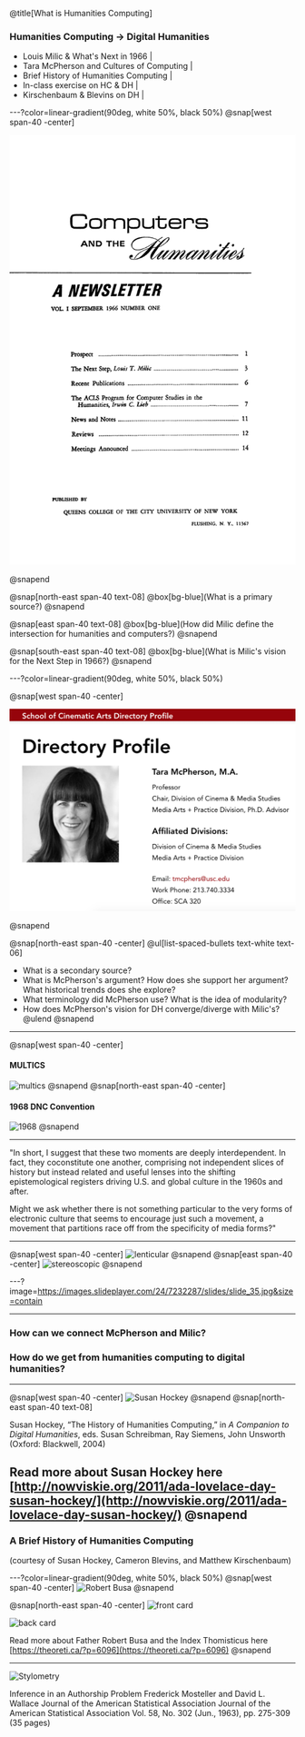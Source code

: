 @title[What is Humanities Computing]
### Humanities Computing -> Digital Humanities

- Louis Milic & What's Next in 1966 |
- Tara McPherson and Cultures of Computing |
- Brief History of Humanities Computing |
- In-class exercise on HC & DH |
- Kirschenbaum & Blevins on DH |

---?color=linear-gradient(90deg, white 50%, black 50%)
@snap[west span-40 -center]

![comps_hums](/week2/computers_hums_firstissue.gif)

@snapend

@snap[north-east span-40 text-08]
@box[bg-blue](What is a primary source?)
@snapend

@snap[east span-40 text-08]
@box[bg-blue](How did Milic define the intersection for humanities and computers?)
@snapend

@snap[south-east span-40 text-08]
@box[bg-blue](What is Milic's vision for the Next Step in 1966?)
@snapend

---?color=linear-gradient(90deg, white 50%, black 50%)

@snap[west span-40 -center]

![tara_mcpherson](/week2/tara_mcpherson.png)

@snapend

@snap[north-east span-40 -center]
@ul[list-spaced-bullets text-white text-06]
- What is a secondary source?
- What is McPherson's argument? How does she support her argument? What historical trends does she explore?
- What terminology did McPherson use? What is the idea of modularity?
- How does McPherson's vision for DH converge/diverge with Milic's?
@ulend
@snapend

---
@snap[west span-40 -center]
#### MULTICS
![multics](https://web.mit.edu/Saltzer/www/GE645.jpg)
@snapend
@snap[north-east span-40 -center]
#### 1968 DNC Convention
![1968](https://cdn.theatlantic.com/thumbor/j-cisd58snNEPTl4-68zyLH3uyQ=/1200x798/media/img/photo/2018/01/50-years-ago-in-photos-a-look-back/f34_515177534/original.jpg)
@snapend

---

"In short, I suggest that these two moments are deeply interdependent. In fact, they coconstitute one another, comprising not independent slices of history but instead related and useful lenses into the shifting epistemological registers driving U.S. and global culture in the 1960s and after.

Might we ask whether there is not something particular to the very forms of electronic culture that seems to encourage just such a movement, a movement that partitions race off from the specificity of media forms?"

---
@snap[west span-40 -center]
![lenticular](https://i.pinimg.com/originals/73/75/0f/73750f1e8a2b44a08cce34bb3057914f.jpg)
@snapend
@snap[east span-40 -center]
![stereoscopic](https://futurism.com/wp-content/uploads/2016/10/Stereoscopic-3D-View-50e7da423b13b_hires.jpg)
@snapend

---?image=https://images.slideplayer.com/24/7232287/slides/slide_35.jpg&size=contain

---
### How can we connect McPherson and Milic?
### How do we get from humanities computing to digital humanities?

---
@snap[west span-40 -center]
![Susan Hockey](https://i2.wp.com/nowviskie.org/wp-content/uploads/2011/10/Susan+Hockey+Font+Defining+on+the+VT15+31.10.72+small.jpg?w=373)
@snapend
@snap[north-east span-40 text-08]

Susan Hockey, “The History of Humanities Computing,” in *A Companion to Digital Humanities*, eds. Susan Schreibman, Ray Siemens, John Unsworth (Oxford: Blackwell, 2004)

Read more about Susan Hockey here [http://nowviskie.org/2011/ada-lovelace-day-susan-hockey/](http://nowviskie.org/2011/ada-lovelace-day-susan-hockey/)
@snapend
---

### A Brief History of Humanities Computing 
(courtesy of Susan Hockey, Cameron Blevins, and Matthew Kirschenbaum)

---?color=linear-gradient(90deg, white 50%, black 50%)
@snap[west span-40 -center]
![Robert Busa](https://alchetron.com/cdn/roberto-busa-38cd1b53-4548-49bf-9196-b0f528240f0-resize-750.jpeg)
@snapend

@snap[north-east span-40 -center]
![front card](https://theoreti.ca/wp-content/uploads/2016/03/IMG_1628-1024x455.jpg)

![back card](https://theoreti.ca/wp-content/uploads/2016/03/IMG_1629-1024x455.jpg)

Read more about Father Robert Busa and the Index Thomisticus here [https://theoreti.ca/?p=6096](https://theoreti.ca/?p=6096)
@snapend

---
![Stylometry](https://pix-media.priceonomics-media.com/blog/1252/graph.png)

Inference in an Authorship Problem
Frederick Mosteller and David L. Wallace
Journal of the American Statistical Association
Journal of the American Statistical Association
Vol. 58, No. 302 (Jun., 1963), pp. 275-309 (35 pages)